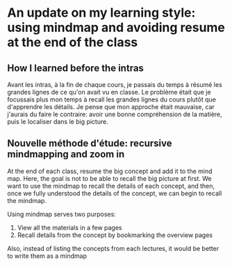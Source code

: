 # An update on my learning style: using mindmap and avoiding resume at the end of the class

## How I learned before the intras

Avant les intras, à la fin de chaque cours, je passais du temps à résumé les 
grandes lignes de ce qu'on avait vu en classe. Le problème était que je focussais 
plus mon temps à recall les grandes lignes du cours plutôt que d'apprendre les 
détails. Je pense que mon approche était mauvaise, car j'aurais du faire le 
contraire: avoir une bonne compréhension de la matière, puis le localiser 
dans le big picture.

## Nouvelle méthode d'étude: recursive mindmapping and zoom in

At the end of each class, resume the big concept and add it to the mind map. 
Here, the goal is not to be able to recall the big picture at first. We want 
to use the mindmap to recall the details of each concept, and then, once we 
fully understood the details of the concept, we can begin to recall the mindmap.

Using mindmap serves two purposes: 
1. View all the materials in a few pages  
2. Recall details from the concept by bookmarking the overview pages

Also, instead of listing the concepts from each lectures, it would be better 
to write them as a mindmap 



